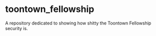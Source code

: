 # toontown_fellowship
A repository dedicated to showing how shitty the Toontown Fellowship security is.
